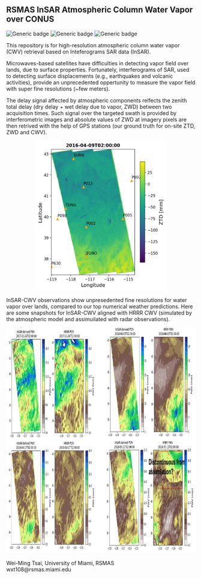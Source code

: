 ## RSMAS InSAR Atmospheric Column Water Vapor over CONUS

![Generic badge](https://img.shields.io/badge/Python-3776AB?style=for-the-badge&logo=python&logoColor=white)
![Generic badge](https://img.shields.io/badge/Made%20with-Jupyter-orange?style=for-the-badge&logo=Jupyter)
![Generic badge](https://img.shields.io/badge/Python3.0-<COLOR>.svg)

This repository is for high-resolution atmospheric column water vapor (CWV) retrieval based on Inteferograms SAR data (InSAR).

Microwaves-based satellites have difficulties in detecting vapor field over lands, due to surface properties.
Fortunately, interferograms of SAR, used to detecting surface displacements (e.g., earthquakes and volcanic activities), provide an unprecedented oppertunity to measure the vapor field with super fine resolutions (~few meters).

The delay signal affected by atmospheric components relfects the zenith total delay (dry delay + wet delay due to vapor, ZWD) between two acquisition times. Such signal over the targeted swath is provided by interferometric images and absolute values of ZWD at imagery pixels are then retrived with the help of GPS stations (our ground truth for on-site ZTD, ZWD and CWV).

<div align="center">
<img src="/doc/InSAR_GPS_views.png" width="350" height="400" img> 
</div>
  
  
  
InSAR-CWV observations show unpresedented fine resolutions for water vapor over lands, compared to our top numerical weather predictions. Here are some snapshots for InSAR-CWV aligned with HRRR CWV (simulated by the atmospheric model and assimuilated with radar observations). 

<div align="center">
<img src="/doc/InSAR_CWV_example.png" width="1000" height="600" img> 
</div>



<br>
Wei-Ming Tsai, University of Miami, RSMAS<br>
wxt108@rsmas.miami.edu

